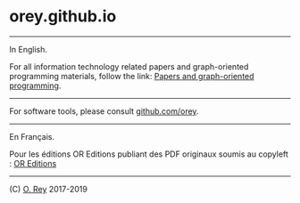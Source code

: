 # orey.github.io

---

In English.

For all information technology related papers and graph-oriented programming materials, follow the link: [Papers and graph-oriented programming](https://orey.github.io/papers).

---

For software tools, please consult [github.com/orey](https://github.com/orey).

---

En Français.

Pour les éditions OR Editions publiant des PDF originaux soumis au copyleft : [OR Editions](https://orey.github.io/oreditions)

---

(C) [O. Rey](https://www.linkedin.com/in/reyolivier/) 2017-2019
